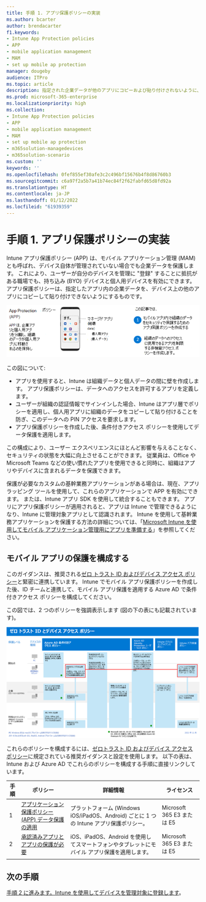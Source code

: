 ```yaml
---
title: 手順 1. アプリ保護ポリシーの実装
ms.author: bcarter
author: brendacarter
f1.keywords:
- Intune App Protection policies
- APP
- mobile application management
- MAM
- set up mobile ap protection
manager: dougeby
audience: ITPro
ms.topic: article
description: 指定された企業データが他のアプリにコピーおよび貼り付けされないように、アプリ保護ポリシー (APP) を使用してモバイル アプリ保護を構成します。
ms.prod: microsoft-365-enterprise
ms.localizationpriority: high
ms.collection:
- Intune App Protection policies
- APP
- mobile application management
- MAM
- set up mobile ap protection
- m365solution-managedevices
- m365solution-scenario
ms.custom: ''
keywords: ''
ms.openlocfilehash: 0fef855ef30afe3c2c496bf15676b4f8d86760b3
ms.sourcegitcommit: c6a97f2a5b7a41b74ec84f2f62fabfd65d8fd92a
ms.translationtype: HT
ms.contentlocale: ja-JP
ms.lasthandoff: 01/12/2022
ms.locfileid: "61939359"
---
```

# <a name="step-1-implement-app-protection-policies"></a>手順 1. アプリ保護ポリシーの実装

Intune アプリ保護ポリシー (APP) は、モバイル アプリケーション管理 (MAM) とも呼ばれ、デバイス自体が管理されていない場合でも企業データを保護します。 これにより、ユーザーが自分のデバイスを管理に "登録" することに抵抗がある職場でも、持ち込み (BYO) デバイスと個人用デバイスを有効にできます。 アプリ保護ポリシーは、指定したアプリ内の企業データを、デバイス上の他のアプリにコピーして貼り付けできないようにするものです。

![アプリ保護ポリシーの作成手順](../media/devices/intune-app-steps.png#lightbox)

この図について:
- アプリを使用すると、Intune は組織データと個人データの間に壁を作成します。 アプリ保護ポリシーは、データへのアクセスを許可するアプリを定義します。
- ユーザーが組織の認証情報でサインインした場合、Intune はアプリ層でポリシーを適用し、個人用アプリに組織のデータをコピーして貼り付けることを防ぎ、このデータへの PIN アクセスを要求します。
- アプリ保護ポリシーを作成した後、条件付きアクセス ポリシーを使用してデータ保護を適用します。 

この構成により、ユーザー エクスペリエンスにほとんど影響を与えることなく、セキュリティの状態を大幅に向上させることができます。  従業員は、Office や Microsoft Teams などの使い慣れたアプリを使用できると同時に、組織はアプリやデバイスに含まれるデータを保護できます。

保護が必要なカスタムの基幹業務アプリケーションがある場合は、現在、アプリ ラッピング ツールを使用して、これらのアプリケーションで APP を有効にできます。 または、Intune アプリ SDK を使用して統合することもできます。 アプリにアプリ保護ポリシーが適用されると、アプリは Intune で管理できるようになり、Intune に管理対象アプリとして認識されます。 Intune を使用して基幹業務アプリケーションを保護する方法の詳細については、「[Microsoft Intune を使用してモバイル アプリケーション管理用にアプリを準備する](/mem/intune/developer/apps-prepare-mobile-application-management)」を参照してください。

## <a name="configuring-mobile-app-protection"></a>モバイル アプリの保護を構成する

このガイダンスは、推奨される[ゼロ トラスト ID およびデバイス アクセス ポリシー](../security/office-365-security/microsoft-365-policies-configurations.md)と緊密に連携しています。 Intune でモバイル アプリ保護ポリシーを作成した後、ID チームと連携して、モバイル アプリ保護を適用する Azure AD で条件付きアクセス ポリシーを構成してください。 

この図では、2 つのポリシーを強調表示します (図の下の表にも記載されています)。

[![ゼロトラスト ID とデバイス アクセス ポリシー](../media/devices/identity-device-starting-point.png#lightbox)](https://github.com/MicrosoftDocs/microsoft-365-docs/raw/public/microsoft-365/media/devices/identity-device-starting-point.png)

これらのポリシーを構成するには、[ゼロトラスト ID およびデバイス アクセス ポリシー](../security/office-365-security/microsoft-365-policies-configurations.md)に規定されている推奨ガイダンスと設定を使用します。 以下の表は、Intune および Azure AD でこれらのポリシーを構成する手順に直接リンクしています。


|手順  |ポリシー  |詳細情報  |ライセンス  |
|---------|---------|---------|---------|
|1   |  [アプリケーション保護ポリシー (APP) データ保護の適用](../security/office-365-security/identity-access-policies.md#apply-app-data-protection-policies)       | プラットフォーム (Windows iOS/iPadOS、Android) ごとに 1 つの Intune アプリ保護ポリシー。        | Microsoft 365 E3 または E5        |
|2     | [承認済みアプリとアプリの保護が必要](../security/office-365-security/identity-access-policies.md#require-approved-apps-and-app-protection)       |  iOS、iPadOS、Android を使用してスマートフォンやタブレットにモバイル アプリ保護を適用します。   |  Microsoft 365 E3 または E5       |
| | | | |

## <a name="next-steps"></a>次の手順

[手順 2 に進みます。Intune を使用してデバイスを管理対象に登録します](manage-devices-with-intune-enroll.md)。 